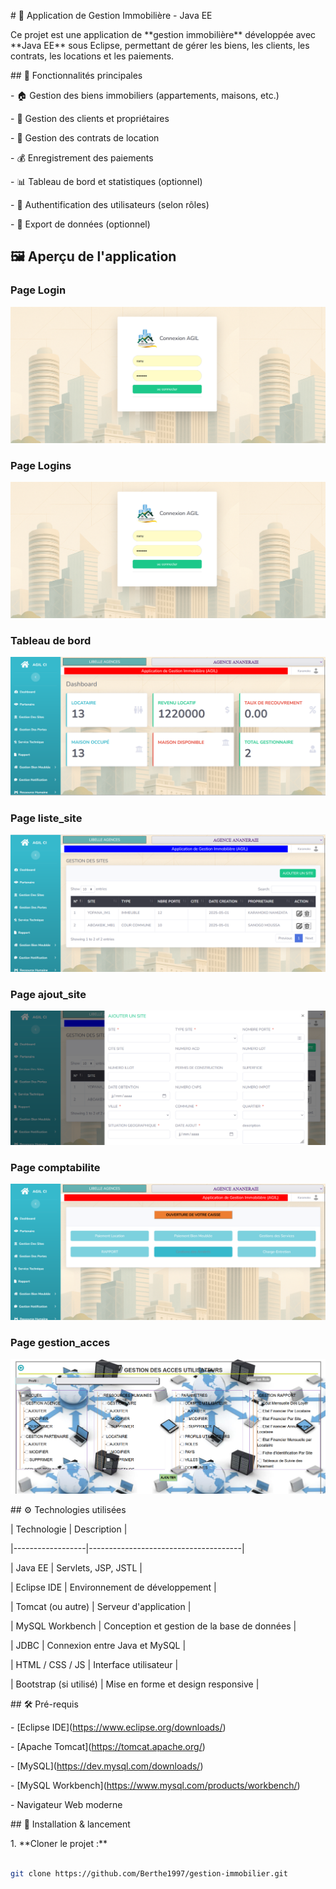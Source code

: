 \# 🏢 Application de Gestion Immobilière - Java EE



Ce projet est une application de \*\*gestion immobilière\*\* développée avec \*\*Java EE\*\* sous Eclipse, permettant de gérer les biens, les clients, les contrats, les locations et les paiements.



\## 📌 Fonctionnalités principales



\- 🏠 Gestion des biens immobiliers (appartements, maisons, etc.)

\- 👥 Gestion des clients et propriétaires

\- 🧾 Gestion des contrats de location

\- 💰 Enregistrement des paiements

\- 📊 Tableau de bord et statistiques (optionnel)

\- 🔐 Authentification des utilisateurs (selon rôles)

\- 📁 Export de données (optionnel)

## 🖼️ Aperçu de l'application

### Page Login
![Login](./screenshots/Login.png)

### Page Logins
![Login](./screenshots/Login.png)


### Tableau de bord
![Dashboard](./screenshots/dashboard.png)

### Page liste_site
![liste_site](./screenshots/liste_site.png)

### Page ajout_site
![ajout_site](./screenshots/ajout_site.png)

### Page comptabilite
![comptabilite](./screenshots/comptabilite.png)

### Page gestion_acces
![gestion_acces](./screenshots/gestion_acces.png)


\## ⚙️ Technologies utilisées



| Technologie      | Description                          |

|------------------|--------------------------------------|

| Java EE          | Servlets, JSP, JSTL                  |

| Eclipse IDE      | Environnement de développement       |

| Tomcat (ou autre) | Serveur d'application                |

| MySQL Workbench  | Conception et gestion de la base de données |

| JDBC             | Connexion entre Java et MySQL        |

| HTML / CSS / JS  | Interface utilisateur                |

| Bootstrap (si utilisé) | Mise en forme et design responsive |



\## 🛠️ Pré-requis



\- \[Eclipse IDE](https://www.eclipse.org/downloads/)

\- \[Apache Tomcat](https://tomcat.apache.org/)

\- \[MySQL](https://dev.mysql.com/downloads/)

\- \[MySQL Workbench](https://www.mysql.com/products/workbench/)

\- Navigateur Web moderne



\## 🚀 Installation \& lancement



1\. \*\*Cloner le projet :\*\*



```bash

git clone https://github.com/Berthe1997/gestion-immobilier.git



